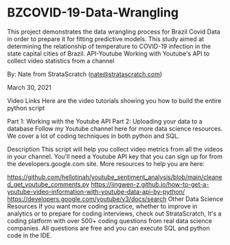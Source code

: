 # BZCOVID-19-Data-Wrangling
This project demonstrates the data wrangling process for Brazil Covid Data in order to prepare it for fitting predictive models. This study aimed at determining the relationship of temperature to COVID-19 infection in the state capital cities of Brazil.
API-Youtube
Working with Youtube's API to collect video statistics from a channel

By: Nate from StrataScratch (nate@stratascratch.com)

March 30, 2021

Video Links
Here are the video tutorials showing you how to build the entire python script

Part 1: Working with the Youtube API
Part 2: Uploading your data to a database
Follow my Youtube channel here for more data science resources. We cover a lot of coding techniques in both python and SQL.

Description
This script will help you collect video metrics from all the videos in your channel. You'll need a Youtube API key that you can sign up for from the developers.google.com site. More resources to help you are here:

https://github.com/hellotinah/youtube_sentiment_analysis/blob/main/cleaned_get_youtube_comments.py
https://jingwen-z.github.io/how-to-get-a-youtube-video-information-with-youtube-data-api-by-python/
https://developers.google.com/youtube/v3/docs/search
Other Data Science Resources
If you want more coding practice, whether to improve in analytics or to prepare for coding interviews, check out StrataScratch, It's a coding platform with over 500+ coding questions from real data science companies. All questions are free and you can execute SQL and python code in the IDE.
